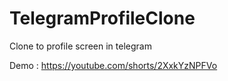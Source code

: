 # TelegramProfileClone

Clone to profile screen in telegram

Demo : https://youtube.com/shorts/2XxkYzNPFVo
